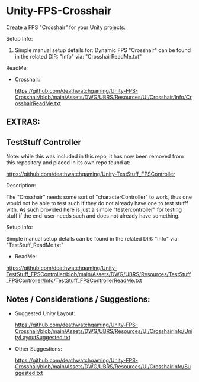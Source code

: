 # Unity-FPS-Crosshair

 Create a FPS "Crosshair" for your Unity projects.

Setup Info:

 1) Simple manual setup details for: Dynamic FPS "Crosshair" can be found in the related DIR: "Info" via: "CrosshairReadMe.txt"


 ReadMe:

 * Crosshair:

   https://github.com/deathwatchgaming/Unity-FPS-Crosshair/blob/main/Assets/DWG/UBRS/Resources/UI/Crosshair/Info/CrosshairReadMe.txt


 EXTRAS:
---------


 TestStuff Controller
-------------------------

 Note: while this was included in this repo, it has now been removed from this repository and placed in its own repo found at:

 https://github.com/deathwatchgaming/Unity-TestStuff_FPSController
 
Description:

 The "Crosshair" needs some sort of "characterController" to work, thus one would not be able to test such 
 if they do not already have one to test stufff with. As such provided here is just a simple 
 "testercontroller" for testing stuff if the end-user needs such and does not already have something.

Setup Info:

 Simple manual setup details can be found in the related DIR: "Info" via: "TestStuff_ReadMe.txt"

 * ReadMe:

 https://github.com/deathwatchgaming/Unity-TestStuff_FPSController/blob/main/Assets/DWG/UBRS/Resources/TestStuff_FPSController/Info/TestStuff_FPSControllerReadMe.txt

 
 Notes / Considerations / Suggestions:
---------------------------------------

 * Suggested Unity Layout:

   https://github.com/deathwatchgaming/Unity-FPS-Crosshair/blob/main/Assets/DWG/UBRS/Resources/UI/CrosshairInfo/UnityLayoutSuggested.txt 

 * Other Suggestions:

   https://github.com/deathwatchgaming/Unity-FPS-Crosshair/blob/main/Assets/DWG/UBRS/Resources/UI/CrosshairInfo/Suggested.txt 
